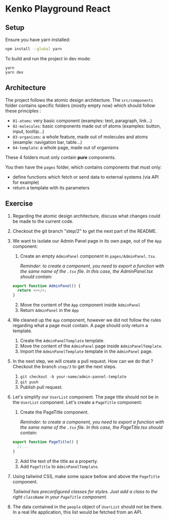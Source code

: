 # Kenko Playground React

## Setup

Ensure you have yarn installed:

```sh
npm install --global yarn
```

To build and run the project in dev mode:

```
yarn
yarn dev
```

## Architecture

The project follows the atomic design architecture.
The `src/components` folder contains specific folders (mostly empty now) which should follow these principles :

- `01-atoms`: very basic component (examples: text, paragraph, link...)
- `02-molecules`: basic components made out of atoms (examples: button, input, tooltip...)
- `03-organisms`: a whole feature, made out of molecules and atoms (example: navigation bar, table...)
- `04-template`: a whole page, made out of organisms

These 4 folders must only contain **pure** components.

You then have the `pages` folder, which contains components that must only:

- define functions which fetch or send data to external systems (via API for example)
- return a template with its parameters

## Exercise

1. Regarding the atomic design architecture, discuss what changes could be made to the current code.
1. Checkout the git branch "step/2" to get the next part of the README.

1. We want to isolate our Admin Panel page in its own page, out of the `App` component:

   1. Create an empty `AdminPanel` component in `pages/AdminPanel.tsx`.

      _Reminder: to create a component, you need to export a function with the same name of the `.tsx` file. In this case, the AdminPanel.tsx should contain:_

   ```ts
   export function AdminPanel() {
     return <></>;
   }
   ```

   2. Move the content of the `App` component inside `AdminPanel`
   3. Return `AdminPanel` in the `App`

1. We cleaned up the `App` component, however we did not follow the rules regarding what a page must contain. A page should only return a template.

   1. Create the `AdminPanelTemplate` template.
   2. Move the content of the `AdminPanel` page inside `AdminPanelTemplate`.
   3. Import the `AdminPanelTemplate` template in the `AdminPanel` page.

1. In the next step, we will create a pull request. How can we do that ? Checkout the branch `step/3` to get the next steps.

   1. `git checkout -b your-name/admin-pannel-template`
   1. `git push`
   1. Publish pull request.

1. Let's simplify our `UserList` component. The page title should not be in the `UserList` component. Let's create a `PageTitle` component:

   1. Create the PageTitle component.

      _Reminder: to create a component, you need to export a function with the same name of the `.tsx` file. In this case, the PageTitle.tsx should contain:_

   ```ts
   export function PageTitle() {
     //...
   }
   ```

   2. Add the text of the title as a property.
   <!-- Help needed -->
   3. Add `PageTitle` to `AdminPanelTemplate`.

1. Using tailwind CSS, make some space bellow and above the `PageTitle` component.

   _Tailwind has preconfigured classes for styles. Just add a class to the right `className` in your `PageTitle` component._

1. The data contained in the `people` object of `UserList` should not be there. In a real life application, this list would be fetched from an API.
